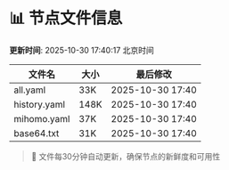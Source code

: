 # 📊 节点文件信息

**更新时间**: 2025-10-30 17:40:17 北京时间

| 文件名 | 大小 | 最后修改 |
|--------|------|----------|
| all.yaml | 33K | 2025-10-30 17:40 |
| history.yaml | 148K | 2025-10-30 17:40 |
| mihomo.yaml | 37K | 2025-10-30 17:40 |
| base64.txt | 31K | 2025-10-30 17:40 |

> 🔄 文件每30分钟自动更新，确保节点的新鲜度和可用性
